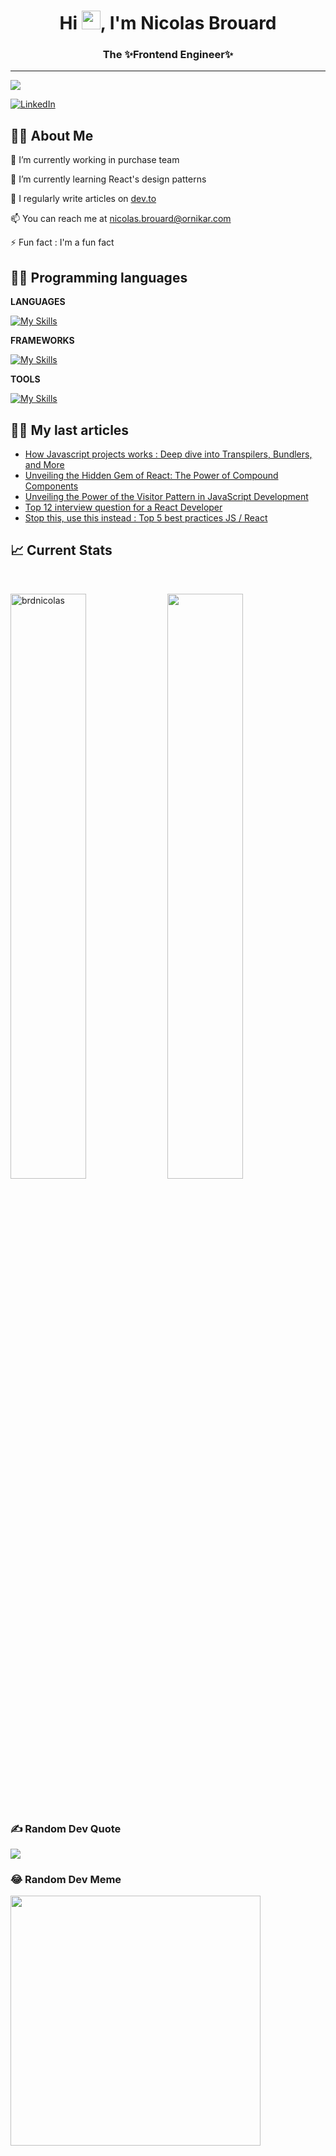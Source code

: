 
<h1 align="center">Hi <img src='https://raw.githubusercontent.com/rahulkarda/rahulkarda/main/wave.gif' style="height: 30px;"/>, I'm Nicolas Brouard</h1>
<h3 align="center">The ✨Frontend Engineer✨</h3>

--- 

[![](https://visitcount.itsvg.in/api?id=okr-brdnicolas&icon=0&color=0)](https://visitcount.itsvg.in)

[![LinkedIn](https://img.shields.io/badge/LinkedIn-%230077B5.svg?logo=linkedin&logoColor=white)](https://linkedin.com/in/brdnicolas)



## 🙋‍♂️ About Me
🔭 I’m currently working in purchase team

🌱 I’m currently learning React's design patterns

📝 I regularly write articles on [dev.to](https://dev.to/brdnicolas)

📫 You can reach me at <a href="mailto:nicolas.brouard@ornikar.com">nicolas.brouard@ornikar.com</a>

⚡ Fun fact : I'm a fun fact

## 👨‍💻 Programming languages
**LANGUAGES**

[![My Skills](https://skillicons.dev/icons?i=typescript,javascript,bash,python,html,css&perline=3)](https://skillicons.dev)

**FRAMEWORKS**

[![My Skills](https://skillicons.dev/icons?i=react,next,nest,tailwind,materialui,sass,redux,express,sequelize,postgresql,mysql,mongo&perline=3)](https://skillicons.dev)

**TOOLS**

[![My Skills](https://skillicons.dev/icons?i=git,github,gitlab,vscode,jest,figma,postman,docker,idea&perline=3)](https://skillicons.dev)

## ✍🏻 My last articles
<!-- BLOG-POST-LIST:START -->
- [How Javascript projects works : Deep dive into Transpilers, Bundlers, and More](https://dev.to/brdnicolas/how-javascript-projects-works-deep-dive-into-transpilers-bundlers-and-more-228k)
- [Unveiling the Hidden Gem of React: The Power of Compound Components](https://dev.to/brdnicolas/unveiling-the-hidden-gem-of-react-the-power-of-compound-components-32j3)
- [Unveiling the Power of the Visitor Pattern in JavaScript Development](https://dev.to/brdnicolas/unveiling-the-power-of-the-visitor-pattern-in-javascript-development-4pb5)
- [Top 12 interview question for a React Developer](https://dev.to/brdnicolas/top-12-interview-question-for-a-react-developer-34f1)
- [Stop this, use this instead : Top 5 best practices JS / React](https://dev.to/brdnicolas/stop-this-use-this-instead-reactjs-javascript-14d4)
<!-- BLOG-POST-LIST:END -->

## 📈 Current Stats
<br />

<p>
  <img width="49%" src="https://github-readme-streak-stats.herokuapp.com/?user=okr-brdnicolas&theme=gotham&show_icons=true" alt="brdnicolas"/>
  <img width="49%" src="https://github-readme-stats-ten-gilt.vercel.app/api?username=okr-brdnicolas&show_icons=true&theme=gotham"/>
</p>

<br/>


### ✍️ Random Dev Quote
![](https://quotes-github-readme.vercel.app/api?type=horizontal&theme=dracula)

### 😂 Random Dev Meme
<img src='https://randommeme-five.vercel.app/' style="height: 400px;"/>

<!-- Proudly created with GPRM ( https://gprm.itsvg.in ) -->
